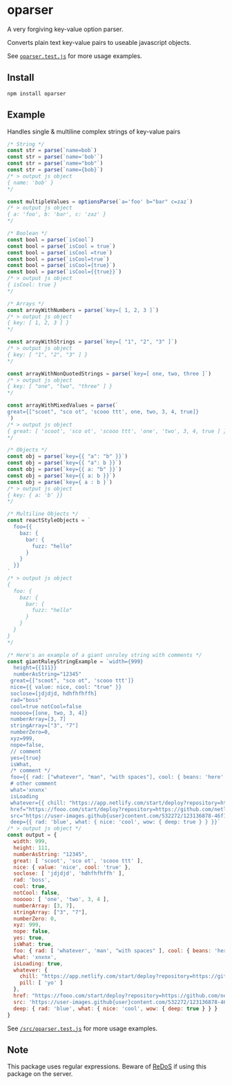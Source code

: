 # oparser

A very forgiving key-value option parser. 

Converts plain text key-value pairs to useable javascript objects.

See [`oparser.test.js`](https://github.com/DavidWells/oparser/blob/master/oparser.test.js) for more usage examples.

## Install

```
npm install oparser
```

## Example

Handles single & multiline complex strings of key-value pairs

```js
/* String */
const str = parse(`name=bob`)
const str = parse(`name='bob'`)
const str = parse(`name="bob"`)
const str = parse(`name={bob}`)
/* > output js object
{ name: 'bob' }
*/

const multipleValues = optionsParse(`a='foo' b="bar" c=zaz`)
/* > output js object
{ a: 'foo', b: 'bar', c: 'zaz' }
*/

/* Boolean */
const bool = parse(`isCool`)
const bool = parse(`isCool = true`)
const bool = parse(`isCool =true`)
const bool = parse(`isCool=true`)
const bool = parse(`isCool={true}`)
const bool = parse(`isCool={{true}}`)
/* > output js object
{ isCool: true }
*/

/* Arrays */
const arrayWithNumbers = parse(`key=[ 1, 2, 3 ]`)
/* > output js object
{ key: [ 1, 2, 3 ] }
*/

const arrayWithStrings = parse(`key=[ "1", "2", "3" ]`)
/* > output js object
{ key: [ "1", "2", "3" ] }
*/

const arrayWithNonQuotedStrings = parse(`key=[ one, two, three ]`)
/* > output js object
{ key: [ "one", "two", "three" ] }
*/

const arrayWithMixedValues = parse(`
great={["scoot", "sco ot", 'scooo ttt', one, two, 3, 4, true]} 
`)
/* > output js object
{ great: [ 'scoot', 'sco ot', 'scooo ttt', 'one', 'two', 3, 4, true ] }
*/

/* Objects */
const obj = parse(`key={{ "a": "b" }}`)
const obj = parse(`key={{ "a": b }}`)
const obj = parse(`key={{ a: "b" }}`)
const obj = parse(`key={{ a: b }}`)
const obj = parse(`key={ a : b }`)
/* > output js object
{ key: { a: 'b' }}
*/

/* Multiline Objects */
const reactStyleObjects = `
  foo={{
    baz: {
      bar: {
        fuzz: "hello"
      }
    }
  }}
`
/* > output js object
{
  foo: {
    baz: {
      bar: {
        fuzz: "hello"
      }
    }
  }
}
*/

/* Here's an example of a giant unruley string with comments */
const giantRuleyStringExample = `width={999} 
  height={{111}}
  numberAsString="12345"   
 great={["scoot", "sco ot", 'scooo ttt']} 
 nice={{ value: nice, cool: "true" }}
 soclose=[jdjdjd, hdhfhfhffh]
 rad="boss"
 cool=true notCool=false
 nooooo={[one, two, 3, 4]}
 numberArray=[3, 7]
 stringArray=["3", "7"]
 numberZero=0,
 xyz=999,
 nope=false,
 // comment
 yes={true}
 isWhat,
 /* comment */
 foo={{ rad: ["whatever", "man", "with spaces"], cool: { beans: 'here' } }}
 # other comment
 what='xnxnx'
 isLoading  
 whatever={{ chill: "https://app.netlify.com/start/deploy?repository=https://github.com/netlify/netlify-faunadb-example&stack=fauna", pill: ['yo']}}
 href="https://fooo.com/start/deploy?repository=https://github.com/netlify/netlify-faunadb-example&stack=fauna"
 src="https://user-images.github{user}content.com/532272/123136878-46f1a300-d408-11eb-82f2-ad452498457b.jpg"
 deep={{ rad: 'blue', what: { nice: 'cool', wow: { deep: true } } }}`
/* > output js object */
const output = {
  width: 999,
  height: 111,
  numberAsString: "12345",   
  great: [ 'scoot', 'sco ot', 'scooo ttt' ],
  nice: { value: 'nice', cool: 'true' },
  soclose: [ 'jdjdjd', 'hdhfhfhffh' ],
  rad: 'boss',
  cool: true,
  notCool: false,
  nooooo: [ 'one', 'two', 3, 4 ],
  numberArray: [3, 7],
  stringArray: ["3", "7"],
  numberZero: 0,
  xyz: 999,
  nope: false,
  yes: true,
  isWhat: true,
  foo: { rad: [ 'whatever', 'man', "with spaces" ], cool: { beans: 'here' } },
  what: 'xnxnx',
  isLoading: true,
  whatever: {
    chill: "https://app.netlify.com/start/deploy?repository=https://github.com/netlify/netlify-faunadb-example&stack=fauna",
    pill: [ 'yo' ]
  },
  href: "https://fooo.com/start/deploy?repository=https://github.com/netlify/netlify-faunadb-example&stack=fauna",
  src: 'https://user-images.github{user}content.com/532272/123136878-46f1a300-d408-11eb-82f2-ad452498457b.jpg',
  deep: { rad: 'blue', what: { nice: 'cool', wow: { deep: true } } }
}
```

See [`/src/oparser.test.js`](https://github.com/DavidWells/oparser/blob/master/oparser.test.js) for more usage examples.

## Note

This package uses regular expressions. Beware of [ReDoS](https://owasp.org/www-community/attacks/Regular_expression_Denial_of_Service_-_ReDoS) if using this package on the server.
